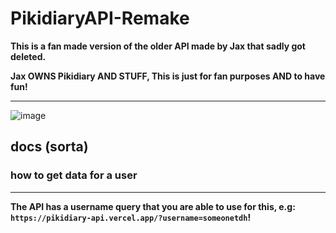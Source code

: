 # PikidiaryAPI-Remake

**This is a fan made version of the older API made by Jax that sadly got deleted.**

**Jax OWNS Pikidiary AND STUFF, This is just for fan purposes AND to have fun!**

---

![image](https://github.com/user-attachments/assets/7623b299-5220-4eb4-beff-06428e16c711)


## docs (sorta)

### how to get data for a user
---
**The API has a username query that you are able to use for this, e.g: ```https://pikidiary-api.vercel.app/?username=someonetdh```!**

